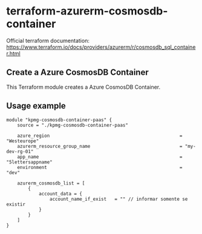 # terraform-azurerm-cosmosdb-container

Official terraform documentation: <https://www.terraform.io/docs/providers/azurerm/r/cosmosdb_sql_container.html>

## Create a Azure CosmosDB Container

This Terraform module creates a Azure CosmosDB Container.

## Usage example

```hcl
module "kpmg-cosmosdb-container-paas" {
    source = "./kpmg-cosmosdb-container-paas"

    azure_region                                                = "Westeurope"
    azurerm_resource_group_name                                 = "my-dev-rg-01"
    app_name                                                    = "5lettersappname"
    environment                                                 = "dev"

    azurerm_cosmosdb_list = [
        {
            account_data = {
                account_name_if_exist   = "" // informar somente se existir
            }
        }
    ]
}
```